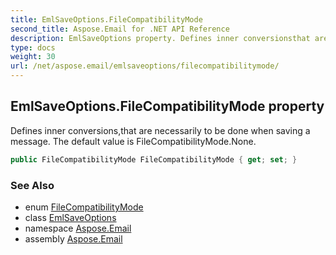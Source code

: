 ```yaml
---
title: EmlSaveOptions.FileCompatibilityMode
second_title: Aspose.Email for .NET API Reference
description: EmlSaveOptions property. Defines inner conversionsthat are necessarily to be done when saving a message. The default value is FileCompatibilityMode.None
type: docs
weight: 30
url: /net/aspose.email/emlsaveoptions/filecompatibilitymode/
---
```

## EmlSaveOptions.FileCompatibilityMode property

Defines inner conversions,that are necessarily to be done when saving a message. The default value is FileCompatibilityMode.None.

```csharp
public FileCompatibilityMode FileCompatibilityMode { get; set; }
```

### See Also

* enum [FileCompatibilityMode](../../filecompatibilitymode/)
* class [EmlSaveOptions](../)
* namespace [Aspose.Email](../../emlsaveoptions/)
* assembly [Aspose.Email](../../../)


